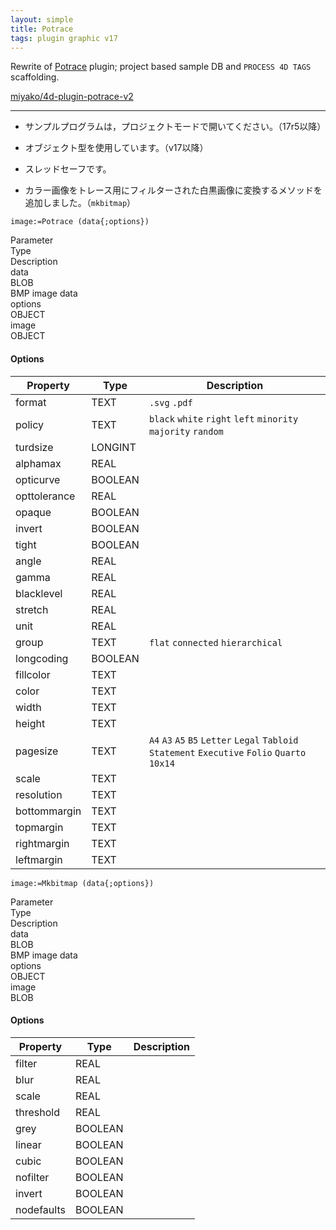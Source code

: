 ```yaml
---
layout: simple
title: Potrace
tags: plugin graphic v17
---
```


Rewrite of [Potrace](http://potrace.sourceforge.net) plugin; project based sample DB and ``PROCESS 4D TAGS`` scaffolding.

<!--more-->

[miyako/4d-plugin-potrace-v2](https://github.com/miyako/4d-plugin-potrace-v2)

---

* サンプルプログラムは，プロジェクトモードで開いてください。（17r5以降）

* オブジェクト型を使用しています。（v17以降）

* スレッドセーフです。

* カラー画像をトレース用にフィルターされた白黒画像に変換するメソッドを追加しました。（``mkbitmap``）

```
image:=Potrace (data{;options})
```

<div class="grid">
  <div class="syntax-th cell cell--2">Parameter</div>
  <div class="syntax-th cell cell--2">Type</div>
  <div class="syntax-th cell cell--8">Description</div>
  <div class="syntax-td cell cell--2">data</div>
  <div class="syntax-td cell cell--2">BLOB</div>
  <div class="syntax-td cell cell--8">BMP image data</div>  
  <div class="syntax-td cell cell--2">options</div>
  <div class="syntax-td cell cell--2">OBJECT</div>
  <div class="syntax-td cell cell--8"></div>  
  <div class="syntax-td cell cell--2">image</div>
  <div class="syntax-td cell cell--2">OBJECT</div>
  <div class="syntax-td cell cell--8"></div>    
</div>

#### Options

Property|Type|Description
------------|------|----
format|TEXT|``.svg`` ``.pdf``
policy|TEXT|``black`` ``white`` ``right`` ``left`` ``minority`` ``majority`` ``random``
turdsize|LONGINT|
alphamax|REAL|
opticurve|BOOLEAN|
opttolerance|REAL|
opaque|BOOLEAN|
invert|BOOLEAN|
tight|BOOLEAN|
angle|REAL|
gamma|REAL|
blacklevel|REAL|
stretch|REAL|
unit|REAL|
group|TEXT|``flat`` ``connected`` ``hierarchical``
longcoding|BOOLEAN|
fillcolor|TEXT|
color|TEXT|
width|TEXT|
height|TEXT|
pagesize|TEXT|``A4`` ``A3`` ``A5`` ``B5`` ``Letter`` ``Legal`` ``Tabloid`` ``Statement`` ``Executive`` ``Folio`` ``Quarto`` ``10x14``
scale|TEXT|
resolution|TEXT|
bottommargin|TEXT|
topmargin|TEXT|
rightmargin|TEXT|
leftmargin|TEXT|

```
image:=Mkbitmap (data{;options})
```

<div class="grid">
  <div class="syntax-th cell cell--2">Parameter</div>
  <div class="syntax-th cell cell--2">Type</div>
  <div class="syntax-th cell cell--8">Description</div>
  <div class="syntax-td cell cell--2">data</div>
  <div class="syntax-td cell cell--2">BLOB</div>
  <div class="syntax-td cell cell--8">BMP image data</div>  
  <div class="syntax-td cell cell--2">options</div>
  <div class="syntax-td cell cell--2">OBJECT</div>
  <div class="syntax-td cell cell--8"></div>  
  <div class="syntax-td cell cell--2">image</div>
  <div class="syntax-td cell cell--2">BLOB</div>
  <div class="syntax-td cell cell--8"></div>    
</div>

#### Options

Property|Type|Description
------------|------|----
filter|REAL|
blur|REAL|
scale|REAL|
threshold|REAL|
grey|BOOLEAN|
linear|BOOLEAN|
cubic|BOOLEAN|
nofilter|BOOLEAN|
invert|BOOLEAN|
nodefaults|BOOLEAN|
